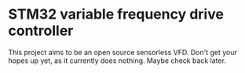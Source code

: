 # STM32 variable frequency drive controller

This project aims to be an open source sensorless VFD. Don't get your hopes up yet, as it currently does nothing. Maybe check back later.
